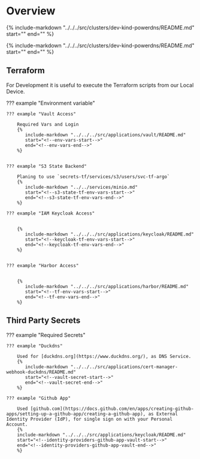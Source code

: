 # Overview  

{%
   include-markdown "../../../src/clusters/dev-kind-powerdns/README.md"
   start="<!--intro-start-->"
   end="<!--intro-end-->"
%}

{%
   include-markdown "../../../src/clusters/dev-kind-powerdns/README.md"
   start="<!--cmd-recreate-start-->"
   end="<!--cmd-recreate-end-->"
%}

## Terraform

For Development it is useful to execute the Terraform scripts from our Local Device.

??? example "Environment variable"

    ??? example "Vault Access"

        Required Vars and Login
        {%
           include-markdown "../../../src/applications/vault/README.md"
           start="<!--env-vars-start-->"
           end="<!--env-vars-end-->"
        %}


    ??? example "S3 State Backend"

        Planing to use `secrets-tf/services/s3/users/svc-tf-argo`
        {%
           include-markdown "../../services/minio.md"
           start="<!--s3-state-tf-env-vars-start-->"
           end="<!--s3-state-tf-env-vars-end-->"
        %}

    ??? example "IAM Keycloak Access"


        {%
           include-markdown "../../../src/applications/keycloak/README.md"
           start="<!--keycloak-tf-env-vars-start-->"
           end="<!--keycloak-tf-env-vars-end-->"
        %}


    ??? example "Harbor Access"


        {%
           include-markdown "../../../src/applications/harbor/README.md"
           start="<!--tf-env-vars-start-->"
           end="<!--tf-env-vars-end-->"
        %}




## Third Party Secrets

??? example "Required Secrets"

    ??? example "Duckdns"

        Used for [duckdns.org](https://www.duckdns.org/), as DNS Service.
        {%
           include-markdown "../../../src/applications/cert-manager-webhook-duckdns/README.md"
           start="<!--vault-secret-start-->"
           end="<!--vault-secret-end-->"
        %}

    ??? example "Github App"

        Used [github.com](https://docs.github.com/en/apps/creating-github-apps/setting-up-a-github-app/creating-a-github-app), as External Identity Provider (IdP), for single sign on with your Personal Account.
        {%
        include-markdown "../../../src/applications/keycloak/README.md"
        start="<!--identity-providers-github-app-vault-start-->"
        end="<!--identity-providers-github-app-vault-end-->"
        %}
